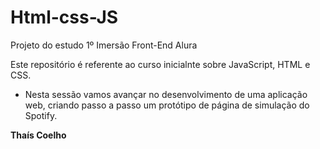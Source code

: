 # Html-css-JS
Projeto do estudo 1º Imersão Front-End Alura

Este repositório é referente ao curso inicialnte sobre JavaScript, HTML e CSS.
- Nesta sessão vamos avançar no desenvolvimento de uma aplicação web, criando passo a passo um protótipo de página de simulação do Spotify.

**Thaís Coelho**
